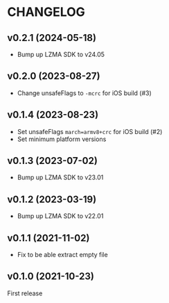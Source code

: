 # CHANGELOG

## v0.2.1 (2024-05-18)

- Bump up LZMA SDK to v24.05

## v0.2.0 (2023-08-27)

- Change unsafeFlags to `-mcrc` for iOS build (#3)

## v0.1.4 (2023-08-23)

- Set unsafeFlags `march=armv8+crc` for iOS build (#2)
- Set minimum platform versions

## v0.1.3 (2023-07-02)

- Bump up LZMA SDK to v23.01

## v0.1.2 (2023-03-19)

- Bump up LZMA SDK to v22.01

## v0.1.1 (2021-11-02)

- Fix to be able extract empty file

## v0.1.0 (2021-10-23)

First release
